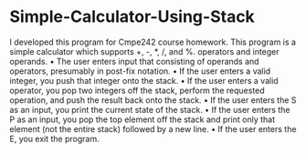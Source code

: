 # Simple-Calculator-Using-Stack
I developed this program for Cmpe242 course homework. This program is a simple  calculator which supports  +, -, *, /, and %. operators and integer operands.
• The user enters input that consisting of operands and operators, presumably in post-fix notation.
• If the user enters a valid integer, you push that integer onto the stack.
• If the user enters a valid operator, you pop two integers off the stack, perform the requested operation, and push the result back onto the stack.
• If the user enters the S as an input, you print the current state of the stack.
• If the user enters the P as an input, you pop the top element off the stack and print only that element (not the entire stack) followed by a new line.
• If the user enters the E, you exit the program.
